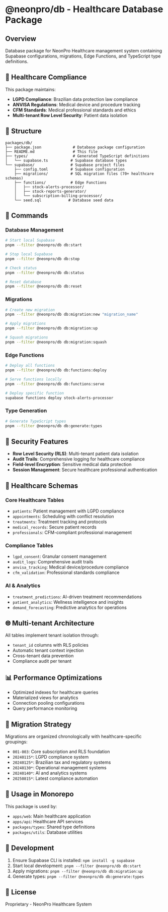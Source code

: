 # @neonpro/db - Healthcare Database Package

## Overview

Database package for NeonPro Healthcare management system containing Supabase configurations, migrations, Edge Functions, and TypeScript type definitions.

## 🏥 Healthcare Compliance

This package maintains:
- **LGPD Compliance**: Brazilian data protection law compliance
- **ANVISA Regulations**: Medical device and procedure tracking
- **CFM Standards**: Medical professional standards and ethics
- **Multi-tenant Row Level Security**: Patient data isolation

## 📁 Structure

```
packages/db/
├── package.json              # Database package configuration
├── README.md                 # This file
├── types/                    # Generated TypeScript definitions
│   └── supabase.ts          # Supabase database types
└── supabase/                # Supabase project files
    ├── config.toml          # Supabase configuration
    ├── migrations/          # SQL migration files (70+ healthcare schemas)
    ├── functions/           # Edge Functions
    │   ├── stock-alerts-processor/
    │   ├── stock-reports-generator/
    │   └── subscription-billing-processor/
    └── seed.sql            # Database seed data
```

## 🚀 Commands

### Database Management
```bash
# Start local Supabase
pnpm --filter @neonpro/db db:start

# Stop local Supabase
pnpm --filter @neonpro/db db:stop

# Check status
pnpm --filter @neonpro/db db:status

# Reset database
pnpm --filter @neonpro/db db:reset
```

### Migrations
```bash
# Create new migration
pnpm --filter @neonpro/db db:migration:new "migration_name"

# Apply migrations
pnpm --filter @neonpro/db db:migration:up

# Squash migrations
pnpm --filter @neonpro/db db:migration:squash
```

### Edge Functions
```bash
# Deploy all functions
pnpm --filter @neonpro/db db:functions:deploy

# Serve functions locally
pnpm --filter @neonpro/db db:functions:serve

# Deploy specific function
supabase functions deploy stock-alerts-processor
```

### Type Generation
```bash
# Generate TypeScript types
pnpm --filter @neonpro/db db:generate:types
```

## 🔐 Security Features

- **Row Level Security (RLS)**: Multi-tenant patient data isolation
- **Audit Trails**: Comprehensive logging for healthcare compliance
- **Field-level Encryption**: Sensitive medical data protection
- **Session Management**: Secure healthcare professional authentication

## 🏥 Healthcare Schemas

### Core Healthcare Tables
- `patients`: Patient management with LGPD compliance
- `appointments`: Scheduling with conflict resolution
- `treatments`: Treatment tracking and protocols
- `medical_records`: Secure patient records
- `professionals`: CFM-compliant professional management

### Compliance Tables
- `lgpd_consent`: Granular consent management
- `audit_logs`: Comprehensive audit trails
- `anvisa_tracking`: Medical device/procedure compliance
- `cfm_validation`: Professional standards compliance

### AI & Analytics
- `treatment_predictions`: AI-driven treatment recommendations
- `patient_analytics`: Wellness intelligence and insights
- `demand_forecasting`: Predictive analytics for operations

## 🌐 Multi-tenant Architecture

All tables implement tenant isolation through:
- `tenant_id` columns with RLS policies
- Automatic tenant context injection
- Cross-tenant data prevention
- Compliance audit per tenant

## 📊 Performance Optimizations

- Optimized indexes for healthcare queries
- Materialized views for analytics
- Connection pooling configurations
- Query performance monitoring

## 🔄 Migration Strategy

Migrations are organized chronologically with healthcare-specific groupings:
- `001-003`: Core subscription and RLS foundation
- `20240115*`: LGPD compliance system
- `20240125*`: Brazilian tax and regulatory systems
- `20240130*`: Operational management systems
- `20240140*`: AI and analytics systems
- `20250815*`: Latest compliance automation

## 🎯 Usage in Monorepo

This package is used by:
- `apps/web`: Main healthcare application
- `apps/api`: Healthcare API services
- `packages/types`: Shared type definitions
- `packages/utils`: Database utilities

## 🔧 Development

1. Ensure Supabase CLI is installed: `npm install -g supabase`
2. Start local development: `pnpm --filter @neonpro/db db:start`
3. Apply migrations: `pnpm --filter @neonpro/db db:migration:up`
4. Generate types: `pnpm --filter @neonpro/db db:generate:types`

## 📝 License

Proprietary - NeonPro Healthcare System